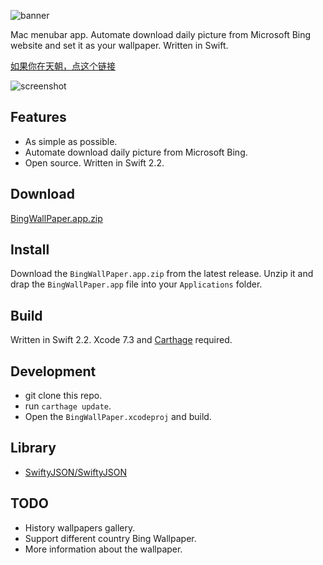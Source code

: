 ![banner](https://github.com/zekunyan/TTGBingWallPaper/raw/master/Resources/banner.png)

Mac menubar app. Automate download daily picture from Microsoft Bing website and set it as your wallpaper. Written in Swift.

[如果你在天朝，点这个链接](http://tutuge.me/2016/08/28/TTGBingWallPaper/)

![screenshot](https://github.com/zekunyan/TTGBingWallPaper/raw/master/Resources/screenshot_2.png)

## Features

* As simple as possible.
* Automate download daily picture from Microsoft Bing.
* Open source. Written in Swift 2.2.

## Download

[BingWallPaper.app.zip](https://github.com/zekunyan/TTGBingWallPaper/releases/download/0.2.0/BingWallPaper.app.zip)

## Install

Download the `BingWallPaper.app.zip` from the latest release.  Unzip it and drap the `BingWallPaper.app` file into your `Applications` folder.

## Build

Written in Swift 2.2. Xcode 7.3 and [Carthage](https://github.com/Carthage/Carthage) required.

## Development

* git clone this repo.
* run `carthage update`.
* Open the `BingWallPaper.xcodeproj` and build.

## Library

* [SwiftyJSON/SwiftyJSON](https://github.com/SwiftyJSON/SwiftyJSON)

## TODO

* History wallpapers gallery.
* Support different country Bing Wallpaper.
* More information about the wallpaper.
